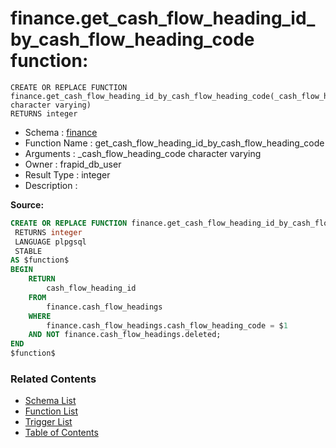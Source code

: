 # finance.get_cash_flow_heading_id_by_cash_flow_heading_code function:

```plpgsql
CREATE OR REPLACE FUNCTION finance.get_cash_flow_heading_id_by_cash_flow_heading_code(_cash_flow_heading_code character varying)
RETURNS integer
```
* Schema : [finance](../../schemas/finance.md)
* Function Name : get_cash_flow_heading_id_by_cash_flow_heading_code
* Arguments : _cash_flow_heading_code character varying
* Owner : frapid_db_user
* Result Type : integer
* Description : 


**Source:**
```sql
CREATE OR REPLACE FUNCTION finance.get_cash_flow_heading_id_by_cash_flow_heading_code(_cash_flow_heading_code character varying)
 RETURNS integer
 LANGUAGE plpgsql
 STABLE
AS $function$
BEGIN
    RETURN
        cash_flow_heading_id
    FROM
        finance.cash_flow_headings
    WHERE
        finance.cash_flow_headings.cash_flow_heading_code = $1
	AND NOT finance.cash_flow_headings.deleted;
END
$function$

```

### Related Contents
* [Schema List](../../schemas.md)
* [Function List](../../functions.md)
* [Trigger List](../../triggers.md)
* [Table of Contents](../../README.md)

